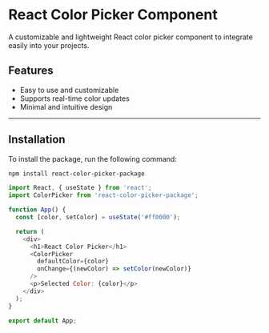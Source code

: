 # React Color Picker Component

A customizable and lightweight React color picker component to integrate easily into your projects.

## Features
- Easy to use and customizable
- Supports real-time color updates
- Minimal and intuitive design

---

## Installation

To install the package, run the following command:

```bash
npm install react-color-picker-package
```
```js
import React, { useState } from 'react';
import ColorPicker from 'react-color-picker-package';

function App() {
  const [color, setColor] = useState('#ff0000');

  return (
    <div>
      <h1>React Color Picker</h1>
      <ColorPicker 
        defaultColor={color} 
        onChange={(newColor) => setColor(newColor)} 
      />
      <p>Selected Color: {color}</p>
    </div>
  );
}

export default App;

```



